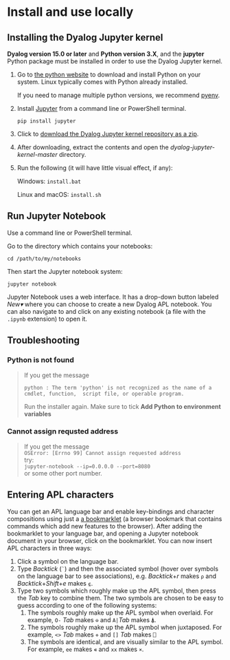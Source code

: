 # Install and use locally

## Installing the Dyalog Jupyter kernel
**Dyalog version 15.0 or later** and **Python version 3.X**, and the **jupyter** Python package must be installed in order to use the Dyalog Jupyter kernel.

1. Go to [the python website](https://www.python.org/downloads/) to download and install Python on your system. Linux typically comes with Python already installed.

	If you need to manage multiple python versions, we recommend [pyenv](https://github.com/pyenv/pyenv).

1. Install [Jupyter](https://jupyter.org/) from a command line or PowerShell terminal.

	`pip install jupyter`

1. Click to [download the Dyalog Jupyter kernel repository as a zip](https://github.com/Dyalog/dyalog-jupyter-kernel/archive/master.zip).
1. After downloading, extract the contents and open the *dyalog-jupyter-kernel-master* directory.
1. Run the following (it will have little visual effect, if any):  

	Windows: `install.bat`  

	Linux and macOS: `install.sh`

## Run Jupyter Notebook
Use a command line or PowerShell terminal.

Go to the directory which contains your notebooks:

```
cd /path/to/my/notebooks
```

Then start the Jupyter notebook system:

```
jupyter notebook
```

Jupyter Notebook uses a web interface. It has a drop-down button labeled *New▾* where you can choose to create a new Dyalog APL notebook. You can also navigate to and click on any existing notebook (a file with the `.ipynb` extension) to open it.

## Troubleshooting

### Python is not found
> If you get the message
> ```
> python : The term 'python' is not recognized as the name of a cmdlet, function,  script file, or operable program.
> ```
> Run the installer again. Make sure to tick **Add Python to environment variables**

### Cannot assign requsted address
> If you get the message  
> `OSError: [Errno 99] Cannot assign requested address`  
> try:  
> `jupyter-notebook --ip=0.0.0.0 --port=8080`  
> or some other port number.

## Entering APL characters

You can get an APL language bar and enable key-bindings and character compositions using just a [a bookmarklet](https://abrudz.github.io/lb/apl) (a browser bookmark that contains commands which add new features to the browser). After adding the bookmarklet to your language bar, and opening a Jupyter notebook document in your browser, click on the bookmarklet. You can now insert APL characters in three ways:

1. Click a symbol on the language bar.
1. Type *Backtick* (`` ` ``) and then the associated symbol (hover over symbols on the language bar to see associations), e.g. *Backtick*+*r* makes `⍴` and *Backtick*+*Shift*+*e* makes `⍷`.
1. Type two symbols which roughly make up the APL symbol, then press the *Tab* key to combine them. The two symbols are chosen to be easy to guess according to one of the following systems:
    1. The symbols roughly make up the APL symbol when overlaid. For example, `O-` *Tab* makes `⊖` and `A|`*Tab*  makes `⍋`.
    1. The symbols roughly make up the APL symbol when juxtaposed. For example, `<>` *Tab* makes `⋄` and `[]` *Tab* makes `⎕`
    1. The symbols are identical, and are visually similar to the APL symbol. For example, `ee` makes `∊` and `xx` makes `×`.
